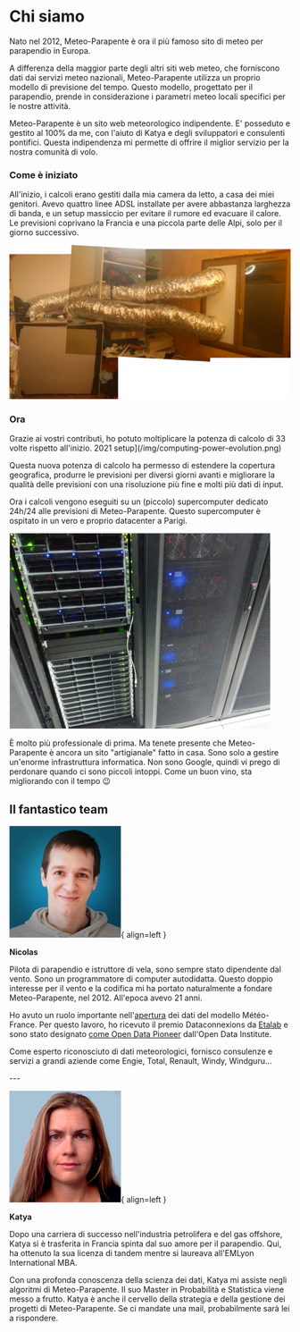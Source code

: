 # Chi siamo

Nato nel 2012, Meteo-Parapente è ora il più famoso sito di meteo per parapendio in Europa.

A differenza della maggior parte degli altri siti web meteo, che forniscono dati dai servizi meteo nazionali, Meteo-Parapente utilizza un proprio modello di previsione del tempo. Questo modello, progettato per il parapendio, prende in considerazione i parametri meteo locali specifici per le nostre attività.

Meteo-Parapente è un sito web meteorologico indipendente.
E' posseduto e gestito al 100% da me, con l'aiuto di Katya e degli sviluppatori e consulenti pontifici. Questa indipendenza mi permette di offrire il miglior servizio per la nostra comunità di volo.

### Come è iniziato

All'inizio, i calcoli erano gestiti dalla mia camera da letto, a casa dei miei genitori.
Avevo quattro linee ADSL installate per avere abbastanza larghezza di banda, e un setup massiccio per evitare il rumore ed evacuare il calore. Le previsioni coprivano la Francia e una piccola parte delle Alpi, solo per il giorno successivo.

![2012 setup](/img/calculator-2012.jpg)

### Ora

Grazie ai vostri contributi, ho potuto moltiplicare la potenza di calcolo di 33 volte rispetto all'inizio.
2021 setup](/img/computing-power-evolution.png)

Questa nuova potenza di calcolo ha permesso di estendere la copertura geografica, produrre le previsioni per diversi giorni avanti e migliorare la qualità delle previsioni con una risoluzione più fine e molti più dati di input.

Ora i calcoli vengono eseguiti su un (piccolo) supercomputer dedicato 24h/24 alle previsioni di Meteo-Parapente. Questo supercomputer è ospitato in un vero e proprio datacenter a Parigi.

![2021 setup](/img/calculator-2021.jpg)

È molto più professionale di prima. Ma tenete presente che Meteo-Parapente è ancora un sito "artigianale" fatto in casa. Sono solo a gestire un'enorme infrastruttura informatica. Non sono Google, quindi vi prego di perdonare quando ci sono piccoli intoppi. Come un buon vino, sta migliorando con il tempo 😉

## Il fantastico team

![Nicolas](/img/nicolas.jpg){ align=left }

**Nicolas**

Pilota di parapendio e istruttore di vela, sono sempre stato dipendente dal vento. Sono un programmatore di computer autodidatta. Questo doppio interesse per il vento e la codifica mi ha portato naturalmente a fondare Meteo-Parapente, nel 2012. All'epoca avevo 21 anni.

Ho avuto un ruolo importante nell'[apertura](https://blog.bacpluszero.com/2014/06/comment-jai-failli-faire-doubler-le.html) dei dati del modello Météo-France. Per questo lavoro, ho ricevuto il premio Dataconnexions da [Etalab](https://www.etalab.gouv.fr/qui-sommes-nous) e sono stato designato [come Open Data Pioneer](https://web.archive.org/web/20141107181214/http://summit.theodi.org/awards/) dall'Open Data Institute.

Come esperto riconosciuto di dati meteorologici, fornisco consulenze e servizi a grandi aziende come Engie, Total, Renault, Windy, Windguru...

<div style="clear: both"></div>
---

![Katya](/img/katya.jpg){ align=left }

**Katya**

Dopo una carriera di successo nell'industria petrolifera e del gas offshore, Katya si è trasferita in Francia spinta dal suo amore per il parapendio. Qui, ha ottenuto la sua licenza di tandem mentre si laureava all'EMLyon International MBA.

Con una profonda conoscenza della scienza dei dati, Katya mi assiste negli algoritmi di Meteo-Parapente. Il suo Master in Probabilità e Statistica viene messo a frutto. Katya è anche il cervello della strategia e della gestione dei progetti di Meteo-Parapente. Se ci mandate una mail, probabilmente sarà lei a rispondere.

<div style="clear: both"></div>
